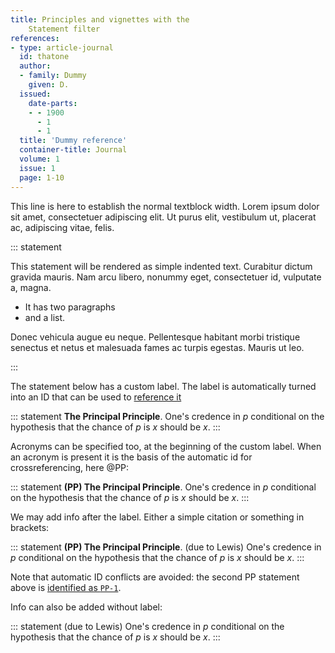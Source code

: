 ```yaml
---
title: Principles and vignettes with the 
    Statement filter
references:
- type: article-journal
  id: thatone
  author:
  - family: Dummy
    given: D.
  issued:
    date-parts:
    - - 1900
      - 1
      - 1
  title: 'Dummy reference'
  container-title: Journal
  volume: 1
  issue: 1
  page: 1-10
---
```


This line is here to establish the normal textblock width. Lorem ipsum
dolor sit amet, consectetuer adipiscing elit. Ut purus elit,
vestibulum ut, placerat ac, adipiscing vitae, felis.

::: statement

This statement will be rendered as simple indented text. Curabitur dictum gravida mauris. Nam arcu libero, nonummy eget, consectetuer id, vulputate a, magna. 

* It has two paragraphs
* and a list.

Donec vehicula augue eu neque. Pellentesque habitant morbi tristique senectus et netus et malesuada fames ac turpis egestas. Mauris ut leo.

:::

The statement below has a custom label. The label is automatically
turned into an ID that can be used to 
[reference it](#the-principal-principle)

::: statement
**The Principal Principle**. One's credence in $p$ conditional
on the hypothesis that the chance of $p$ is $x$ should be $x$.
:::

Acronyms can be specified too, at the beginning of the custom
label. When an acronym is present it is the basis of the automatic
id for crossreferencing, here @PP:

::: statement
**(PP) The Principal Principle**. One's credence in $p$ conditional
on the hypothesis that the chance of $p$ is $x$ should be $x$.
:::

We may add info after the label. Either a simple citation or 
something in brackets:

::: statement
**(PP) The Principal Principle**. (due to Lewis) One's credence in $p$ 
conditional on the hypothesis that the chance of 
$p$ is $x$ should be $x$.
:::

Note that automatic ID conflicts are avoided: the second PP statement
above is [identified as `PP-1`](#PP-1). 

Info can also be added without label:

::: statement
(due to Lewis) One's credence in $p$ 
conditional on the hypothesis that the chance of 
$p$ is $x$ should be $x$.
:::

